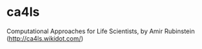 # ca4ls
Computational Approaches for Life Scientists, by Amir Rubinstein (http://ca4ls.wikidot.com/)
